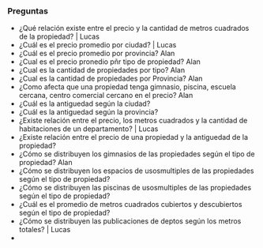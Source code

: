 ### Preguntas
* ¿Qué relación existe entre el precio y la cantidad de metros cuadrados de la propiedad? | Lucas
* ¿Cuál es el precio promedio por ciudad? | Lucas
* ¿Cuál es el precio promedio por provincia? Alan
* ¿Cual es el precio pronedio pñr tipo de propiedad? Alan
* ¿Cual es la cantidad de propiedades por tipo? Alan
* ¿Cual es la cantidad de propiedades por Provincia? Alan
* ¿Como afecta que una propiedad tenga gimnasio, piscina, escuela cercana, centro comercial cercano en el precio? Alan
* ¿Cuál es la antiguedad según la ciudad?
* ¿Cuál es la antiguedad según la provincia?
* ¿Existe relación entre el precio, los metros cuadrados y la cantidad de habitaciones de un departamento? | Lucas
* ¿Existe relación entre el precio de una propiedad y la antiguedad de la propiedad?
* ¿Cómo se distribuyen los gimnasios de las propiedades según el tipo de propiedad? Alan
* ¿Cómo se distribuyen los espacios de usosmultiples de las propiedades según el tipo de propiedad?
* ¿Cómo se distribuyen las piscinas de usosmultiples de las propiedades según el tipo de propiedad?
* ¿Cuál es el promedio de metros cuadrados cubiertos y descubiertos según el tipo de propiedad?
* ¿Cómo se distribuyen las publicaciones de deptos según los metros totales? | Lucas
*
